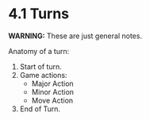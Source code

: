 # 4.1 Turns

<!--

WARNING: These are just general notes.

TODO: properlly define turn structure

-->

**WARNING:** These are just general notes.

Anatomy of a turn:
1. Start of turn.
2. Game actions:
   * Major Action
   * Minor Action
   * Move Action
3. End of Turn.
